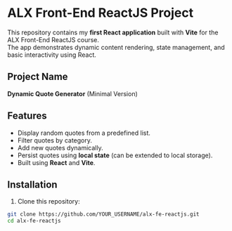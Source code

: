 # ALX Front-End ReactJS Project

This repository contains my **first React application** built with **Vite** for the ALX Front-End ReactJS course.  
The app demonstrates dynamic content rendering, state management, and basic interactivity using React.

## Project Name

**Dynamic Quote Generator** (Minimal Version)

## Features

- Display random quotes from a predefined list.
- Filter quotes by category.
- Add new quotes dynamically.
- Persist quotes using **local state** (can be extended to local storage).
- Built using **React** and **Vite**.

## Installation

1. Clone this repository:

```bash
git clone https://github.com/YOUR_USERNAME/alx-fe-reactjs.git
cd alx-fe-reactjs
